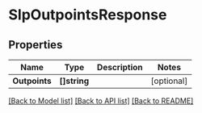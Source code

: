 # SlpOutpointsResponse

## Properties

Name | Type | Description | Notes
------------ | ------------- | ------------- | -------------
**Outpoints** | **[]string** |  | [optional] 

[[Back to Model list]](../README.md#documentation-for-models) [[Back to API list]](../README.md#documentation-for-api-endpoints) [[Back to README]](../README.md)


